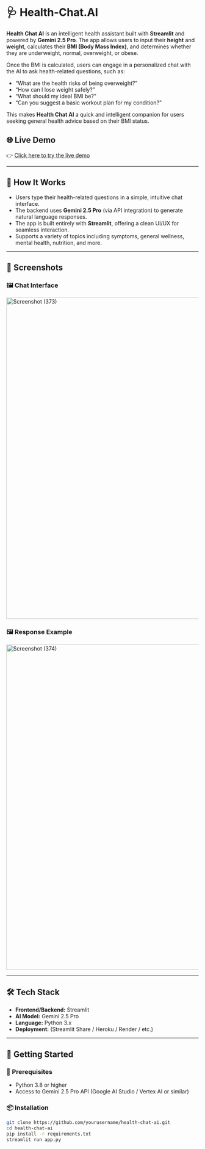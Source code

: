 # 🩺 Health-Chat.AI
**Health Chat AI** is an intelligent health assistant built with **Streamlit** and powered by **Gemini 2.5 Pro**. The app allows users to input their **height** and **weight**, calculates their **BMI (Body Mass Index)**, and determines whether they are underweight, normal, overweight, or obese.

Once the BMI is calculated, users can engage in a personalized chat with the AI to ask health-related questions, such as:

- “What are the health risks of being overweight?”
- “How can I lose weight safely?”
- “What should my ideal BMI be?”
- “Can you suggest a basic workout plan for my condition?”

This makes **Health Chat AI** a quick and intelligent companion for users seeking general health advice based on their BMI status.


## 🌐 Live Demo

👉 [Click here to try the live demo](https://health-chatai.streamlit.app/)

---

## 🧠 How It Works

- Users type their health-related questions in a simple, intuitive chat interface.
- The backend uses **Gemini 2.5 Pro** (via API integration) to generate natural language responses.
- The app is built entirely with **Streamlit**, offering a clean UI/UX for seamless interaction.
- Supports a variety of topics including symptoms, general wellness, mental health, nutrition, and more.

---

## 📸 Screenshots

### 🖼️ Chat Interface
<img width="1920" height="842" alt="Screenshot (373)" src="https://github.com/user-attachments/assets/c049db37-916b-421a-a2fa-b1d84d20e5fe" />

### 🖼️ Response Example
<img width="1920" height="852" alt="Screenshot (374)" src="https://github.com/user-attachments/assets/a48d019a-9075-4dda-a8e2-9bb74ec26a70" />



---

## 🛠️ Tech Stack

- **Frontend/Backend:** Streamlit
- **AI Model:** Gemini 2.5 Pro
- **Language:** Python 3.x
- **Deployment:** (Streamlit Share / Heroku / Render / etc.)

---

## 🚀 Getting Started

### 🔧 Prerequisites

- Python 3.8 or higher
- Access to Gemini 2.5 Pro API (Google AI Studio / Vertex AI or similar)

### 📦 Installation

```bash
git clone https://github.com/yourusername/health-chat-ai.git
cd health-chat-ai
pip install -r requirements.txt
streamlit run app.py










